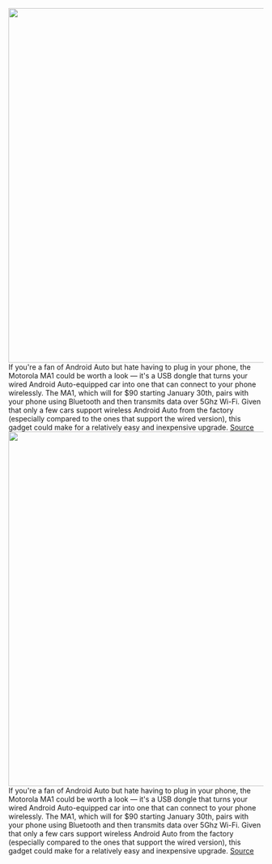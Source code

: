 <img src='https://cdn.vox-cdn.com/thumbor/S1nQ9rx4CCxA3_cB9DxbqRcMmrg=/0x0:1584x1136/1200x800/filters:focal(532x556:784x808)/cdn.vox-cdn.com/uploads/chorus_image/image/70350963/Screen_Shot_2022_01_03_at_10.21.21.0.png' width='700px' /><br/>
If you're a fan of Android Auto but hate having to plug in your phone, the Motorola MA1 could be worth a look — it's a USB dongle that turns your wired Android Auto-equipped car into one that can connect to your phone wirelessly. The MA1, which will for $90 starting January 30th, pairs with your phone using Bluetooth and then transmits data over 5Ghz Wi-Fi. Given that only a few cars support wireless Android Auto from the factory (especially compared to the ones that support the wired version), this gadget could make for a relatively easy and inexpensive upgrade.
<a href='https://www.theverge.com/2022/1/5/22865297/motorola-ma1-wireless-android-auto-dongle-bluetooth-car-head-unit'> Source <a/><img src='https://cdn.vox-cdn.com/thumbor/S1nQ9rx4CCxA3_cB9DxbqRcMmrg=/0x0:1584x1136/1200x800/filters:focal(532x556:784x808)/cdn.vox-cdn.com/uploads/chorus_image/image/70350963/Screen_Shot_2022_01_03_at_10.21.21.0.png' width='700px' /><br/>
If you're a fan of Android Auto but hate having to plug in your phone, the Motorola MA1 could be worth a look — it's a USB dongle that turns your wired Android Auto-equipped car into one that can connect to your phone wirelessly. The MA1, which will for $90 starting January 30th, pairs with your phone using Bluetooth and then transmits data over 5Ghz Wi-Fi. Given that only a few cars support wireless Android Auto from the factory (especially compared to the ones that support the wired version), this gadget could make for a relatively easy and inexpensive upgrade.
<a href='https://www.theverge.com/2022/1/5/22865297/motorola-ma1-wireless-android-auto-dongle-bluetooth-car-head-unit'> Source <a/>